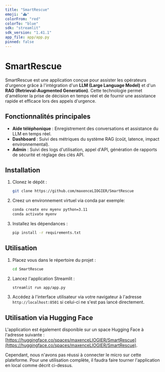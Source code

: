 ```yaml
---
title: "SmartRescue"
emoji: "🚑"
colorFrom: "red"
colorTo: "blue"
sdk: "streamlit"
sdk_version: "1.41.1"
app_file: app/app.py
pinned: false
---
```



# SmartRescue

SmartRescue est une application conçue pour assister les opérateurs d'urgence grâce à l'intégration d'un **LLM (Large Language Model)** et d'un **RAG (Retrieval-Augmented Generation)**. Cette technologie permet d'améliorer la prise de décision en temps réel et de fournir une assistance rapide et efficace lors des appels d'urgence.


## Fonctionnalités principales

- **Aide téléphonique** : Enregistrement des conversations et assistance du LLM en temps réel.
- **Dashboard** : Suivi des métriques du système RAG (coût, latence, impact environnemental).
- **Admin** : Suivi des logs d'utilisation, appel d'API, génération de rapports de sécurité et réglage des clés API.


## Installation

1. Clonez le dépôt :
    ```bash
    git clone https://github.com/maxenceLIOGIER/SmartRescue
    ```

2. Creez un environnement virtuel via conda par exemple:
    ```bash
    conda create env myenv python=3.11
    conda activate myenv
    ```

3. Installez les dépendances :
    ```bash
    pip install -r requirements.txt
    ```


## Utilisation

1. Placez vous dans le répertoire du projet :
    ```bash
    cd SmartRescue
    ```

2. Lancez l'application Streamlit :
    ```bash
    streamlit run app/app.py
    ```

3. Accédez à l'interface utilisateur via votre navigateur à l'adresse `http://localhost:8501` si celui-ci ne s'est pas lancé directement.



## Utilisation via Hugging Face

L'application est également disponible sur un space Hugging Face à l'adresse suivante : [https://huggingface.co/spaces/maxenceLIOGIER/SmartRescue](https://huggingface.co/spaces/maxenceLIOGIER/SmartRescue).

Cependant, nous n'avons pas réussi à connecter le micro sur cette plateforme. Pour une utilisation complète, il faudra faire tourner l'application en local comme décrit ci-dessus.